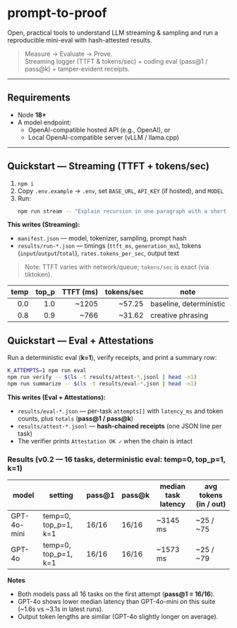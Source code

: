 # prompt-to-proof

Open, practical tools to understand LLM streaming & sampling and run a reproducible mini-eval with hash-attested results.

> Measure → Evaluate → Prove.  
> Streaming logger (TTFT & tokens/sec) + coding eval (pass@1 / pass@k) + tamper-evident receipts.

---

## Requirements

- Node **18+**
- A model endpoint:
  - OpenAI-compatible hosted API (e.g., OpenAI), or
  - Local OpenAI-compatible server (vLLM / llama.cpp)

---

## Quickstart — Streaming (TTFT + tokens/sec)

1. `npm i`
2. Copy `.env.example` → `.env`, set `BASE_URL`, `API_KEY` (if hosted), and `MODEL`
3. Run:
   ```bash
   npm run stream -- "Explain recursion in one paragraph with a short JS example."
   ```

**This writes (Streaming):**

- `manifest.json` — model, tokenizer, sampling, prompt hash
- `results/run-*.json` — timings (`ttft_ms`, `generation_ms`), tokens (`input`/`output`/`total`), `rates.tokens_per_sec`, output text

> Note: TTFT varies with network/queue; `tokens/sec` is exact (via tiktoken).

| temp | top_p | TTFT (ms) | tokens/sec | note                    |
| ---: | ----: | --------: | ---------: | ----------------------- |
|  0.0 |   1.0 |     ~1205 |     ~57.25 | baseline, deterministic |
|  0.8 |   0.9 |      ~766 |     ~31.62 | creative phrasing       |

## Quickstart — Eval + Attestations

Run a deterministic eval (**k=1**), verify receipts, and print a summary row:

```bash
K_ATTEMPTS=1 npm run eval
npm run verify -- $(ls -t results/attest-*.jsonl | head -n1)
npm run summarize -- $(ls -t results/eval-*.json | head -n1)
```

**This writes (Eval + Attestations):**

- `results/eval-*.json` — per-task `attempts[]` with `latency_ms` and token counts, plus `totals` (**pass@1 / pass@k**)
- `results/attest-*.jsonl` — **hash-chained receipts** (one JSON line per task)
- The verifier prints `Attestation OK ✓` when the chain is intact

### Results (v0.2 — 16 tasks, deterministic eval: temp=0, top_p=1, k=1)

| model       | setting              | pass@1 | pass@k | median task latency | avg tokens (in / out) |
| ----------- | -------------------- | ------ | ------ | ------------------- | --------------------- |
| GPT-4o-mini | temp=0, top_p=1, k=1 | 16/16  | 16/16  | ~3145 ms            | ~25 / ~75             |
| GPT-4o      | temp=0, top_p=1, k=1 | 16/16  | 16/16  | ~1573 ms            | ~25 / ~79             |

**Notes**

- Both models pass all 16 tasks on the first attempt (**pass@1 = 16/16**).
- GPT-4o shows lower median latency than GPT-4o-mini on this suite (~1.6s vs ~3.1s in latest runs).
- Output token lengths are similar (GPT-4o slightly longer on average).
